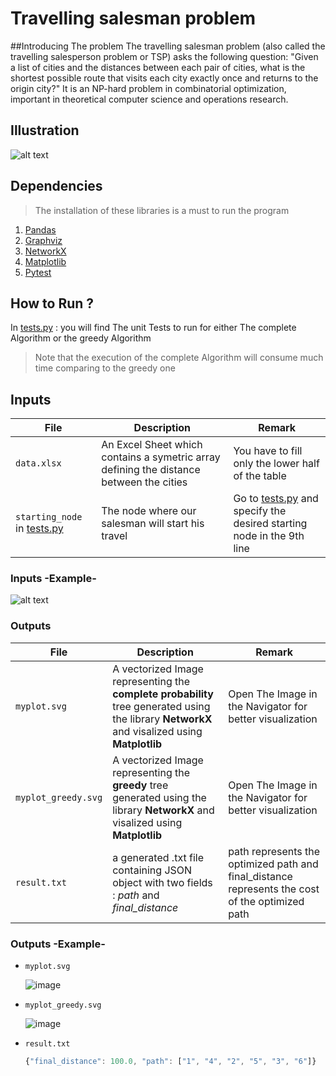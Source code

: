 # Travelling salesman problem

##Introducing The problem
The travelling salesman problem (also called the travelling salesperson problem or TSP) asks the following question: "Given a list of cities and the distances between each pair of cities, what is the shortest possible route that visits each city exactly once and returns to the origin city?" It is an NP-hard problem in combinatorial optimization, important in theoretical computer science and operations research.

## Illustration 

![alt text](https://blog.psyquation.com/wp-content/uploads/2019/12/salesman-problem.png "Logo Title Text 1")

## Dependencies
> The installation of these libraries is a must to run the program 

1. [Pandas](https://pandas.pydata.org/)
2. [Graphviz](https://graphviz.org/)
3. [NetworkX](https://networkx.org/)
4. [Matplotlib](https://matplotlib.org/)
5. [Pytest](https://docs.pytest.org/en/7.1.x/)

## How to Run ? 

In [tests.py](https://github.com/metidjisidahmed/TPGO_TP_4/blob/main/tests.py) : you will find The unit Tests to run for either The complete Algorithm or the greedy Algorithm 
> Note that the execution of the complete Algorithm will consume much time comparing to the greedy one


## Inputs

File | Description | Remark
--- | --- | ---
`data.xlsx`| An Excel Sheet which contains a symetric array defining the distance between the cities  | You have to fill only the lower half of the table
`starting_node` in [tests.py](https://github.com/metidjisidahmed/TPGO_TP_4/blob/main/tests.py)  | The node where our salesman will start his travel | Go to [tests.py](https://github.com/metidjisidahmed/TPGO_TP_4/blob/main/tests.py) and specify the desired starting node in the 9th line

### Inputs -Example-

![alt text](https://github.com/metidjisidahmed/TPGO_TP_4/blob/main/demo_data_sheet.png?raw=true "Logo Title Text 1")

### Outputs 

File | Description | Remark
--- | --- | ---
`myplot.svg`| A vectorized Image representing the **complete probability** tree generated using the library **NetworkX** and visalized using **Matplotlib**   | Open The Image in the Navigator for better visualization 
`myplot_greedy.svg`| A vectorized Image representing  the **greedy** tree  generated using the library **NetworkX** and visalized using **Matplotlib**   | Open The Image in the Navigator for better visualization
`result.txt` | a generated .txt file containing JSON object with two fields : *path*  and *final_distance* | path represents the optimized path and final_distance represents the cost of the optimized path

### Outputs -Example-

- `myplot.svg` 

  ![image](https://user-images.githubusercontent.com/43441621/161795582-e1a9f384-bd39-45c4-b946-21f614784ec8.png)
  
- `myplot_greedy.svg` 

  ![image](https://user-images.githubusercontent.com/43441621/161794426-34341728-0914-46b4-9e6c-eb0ef5fea74a.png)  
  
- `result.txt`

  ```javascript
  {"final_distance": 100.0, "path": ["1", "4", "2", "5", "3", "6"]}
  ``` 
